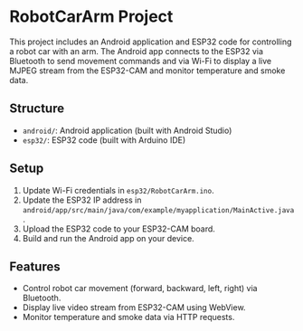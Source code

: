 # RobotCarArm Project

This project includes an Android application and ESP32 code for controlling a robot car with an arm. The Android app connects to the ESP32 via Bluetooth to send movement commands and via Wi-Fi to display a live MJPEG stream from the ESP32-CAM and monitor temperature and smoke data.

## Structure
- `android/`: Android application (built with Android Studio)
- `esp32/`: ESP32 code (built with Arduino IDE)

## Setup
1. Update Wi-Fi credentials in `esp32/RobotCarArm.ino`.
2. Update the ESP32 IP address in `android/app/src/main/java/com/example/myapplication/MainActive.java`.
3. Upload the ESP32 code to your ESP32-CAM board.
4. Build and run the Android app on your device.

## Features
- Control robot car movement (forward, backward, left, right) via Bluetooth.
- Display live video stream from ESP32-CAM using WebView.
- Monitor temperature and smoke data via HTTP requests.
